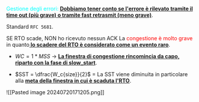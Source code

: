 <span style=color:cyan>Gestione degli errori:</span>
<b><u>Dobbiamo tener conto se l'errore è rilevato tramite il time out (più grave) o tramite fast retrasmit (meno grave)</u></b>. 

Standard  `RFC 5681`. 

SE RTO scade, NON ho ricevuto nessun ACK
La <span style=color:red>congestione è molto grave</span> in quanto<b><u> lo scadere del RTO è considerato come un evento raro</u></b>.

  - $WC = 1 * MSS$ -> <b><u>La finestra di congestione rincomincia da capo, riparto con la fase di slow_start</u></b>.
  
  - $SST = \dfrac{W_c{size}}{2}$ =  La SST viene diminuita in particolare alla <b><u>meta della finestra in cui è scaduta l'RTO</u></b>.

![[Pasted image 20240720171205.png]]
